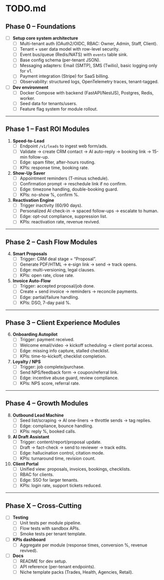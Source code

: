 # TODO.md

## Phase 0 – Foundations
- [ ] **Setup core system architecture**
  - [ ] Multi-tenant auth (OAuth2/OIDC, RBAC: Owner, Admin, Staff, Client).
  - [ ] Tenant + user data model with row-level security.
  - [ ] Event bus/queue (Redis/NATS) with `events` table sink.
  - [ ] Base config schema (per-tenant JSON).
  - [ ] Messaging adapters: Email (SMTP), SMS (Twilio), basic logging only for v1.
  - [ ] Payment integration (Stripe) for SaaS billing.
  - [ ] Observability: structured logs, OpenTelemetry traces, tenant-tagged.
- [ ] **Dev environment**
  - [ ] Docker Compose with backend (FastAPI/NestJS), Postgres, Redis, worker.
  - [ ] Seed data for tenants/users.
  - [ ] Feature flag system for module rollout.

---

## Phase 1 – Fast ROI Modules
1. **Speed-to-Lead**
   - [ ] Endpoint `/v1/leads` to ingest web form/ads.
   - [ ] Validate → create CRM contact → AI auto-reply → booking link → 15-min follow-up.
   - [ ] Edge: spam filter, after-hours routing.
   - [ ] KPIs: response time, booking rate.
2. **Show-Up Saver**
   - [ ] Appointment reminders (T-minus schedule).
   - [ ] Confirmation prompt → reschedule link if no confirm.
   - [ ] Edge: timezone handling, double-booking guard.
   - [ ] KPIs: no-show %, confirm %.
3. **Reactivation Engine**
   - [ ] Trigger inactivity (60/90 days).
   - [ ] Personalized AI check-in → spaced follow-ups → escalate to human.
   - [ ] Edge: opt-out compliance, suppression list.
   - [ ] KPIs: reactivation rate, revenue revived.

---

## Phase 2 – Cash Flow Modules
4. **Smart Proposals**
   - [ ] Trigger: CRM deal stage = “Proposal”.
   - [ ] Generate PDF/HTML → e-sign link → send → track opens.
   - [ ] Edge: multi-versioning, legal clauses.
   - [ ] KPIs: open rate, close rate.
5. **Invoice Auto-Flow**
   - [ ] Trigger: accepted proposal/job done.
   - [ ] Create + send invoice → reminders → reconcile payments.
   - [ ] Edge: partial/failure handling.
   - [ ] KPIs: DSO, 7-day paid %.

---

## Phase 3 – Client Experience Modules
6. **Onboarding Autopilot**
   - [ ] Trigger: payment received.
   - [ ] Welcome email/video → kickoff scheduling → client portal access.
   - [ ] Edge: missing info capture, stalled checklist.
   - [ ] KPIs: time-to-kickoff, checklist completion.
7. **Loyalty / NPS**
   - [ ] Trigger: job complete/purchase.
   - [ ] Send NPS/feedback form → coupon/referral link.
   - [ ] Edge: incentive abuse guard, review compliance.
   - [ ] KPIs: NPS score, referral rate.

---

## Phase 4 – Growth Modules
8. **Outbound Lead Machine**
   - [ ] Seed list/scraping → AI one-liners → throttle sends → tag replies.
   - [ ] Edge: compliance, bounce handling.
   - [ ] KPIs: reply %, booked calls.
9. **AI Draft Assistant**
   - [ ] Trigger: content/report/proposal update.
   - [ ] Draft → fact-check → send to reviewer → track edits.
   - [ ] Edge: hallucination control, citation mode.
   - [ ] KPIs: turnaround time, revision count.
10. **Client Portal**
    - [ ] Unified view: proposals, invoices, bookings, checklists.
    - [ ] RBAC for clients.
    - [ ] Edge: SSO for larger tenants.
    - [ ] KPIs: login rate, support tickets reduced.

---

## Phase X – Cross-Cutting
- [ ] **Testing**
  - [ ] Unit tests per module pipeline.
  - [ ] Flow tests with sandbox APIs.
  - [ ] Smoke tests per tenant template.
- [ ] **KPIs dashboard**
  - [ ] Aggregate per module (response times, conversion %, revenue revived).
- [ ] **Docs**
  - [ ] README for dev setup.
  - [ ] API reference (per-tenant endpoints).
  - [ ] Niche template packs (Trades, Health, Agencies, Retail).
